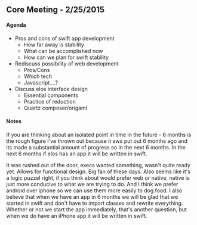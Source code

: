 Core Meeting - 2/25/2015
------------------------

#### Agenda
 * Pros and cons of swift app development
    * How far away is stability
    * What can be accomplished now
    * How can we plan for swift stability
 * Rediscuss possibility of web development
    * Pros/Cons
    * Which tech
    * Javascript....?
 * Discuss elos interface design
    * Essential components
    * Practice of reduction
    * Quartz composer/origami

#### Notes

If you are thinking about an isolated point in time in the future - 6 months is the rough figure I've thrown out because it aws put out 6 months ago and its made a substantial amount of progress so in the next 6 months. In the next 6 months if elos has an app it will be written in swift.

It was rushed out of the door, execs wanted something, wasn't quite ready yet. Allows for functional design. Big fan of these days. Also seems like it's a logic puzzel right, if you think about would prefer web or native, native is just more conducive to what we are trying to do. And I think we prefer android over iphone so we can use them more easily to dog food. I also believe that when we have an app in 6 months we will be glad that we started in swift and don't have to import classes and rewrite everything. Whether or not we start the app immediately, that's another question, but when we do have an iPhone app it will be written in swift.


